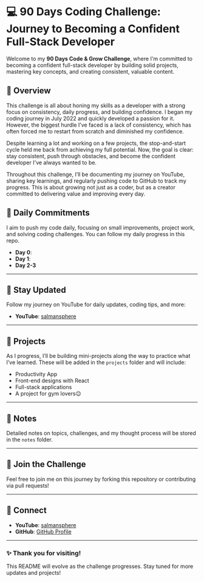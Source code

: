 # 💻 90 Days Coding Challenge: Journey to Becoming a Confident Full-Stack Developer

Welcome to my **90 Days Code & Grow Challenge**, where I'm committed to becoming a confident full-stack developer by building solid projects, mastering key concepts, and creating consistent, valuable content.

## 🌟 Overview

This challenge is all about honing my skills as a developer with a strong focus on consistency, daily progress, and building confidence. I began my coding journey in July 2022 and quickly developed a passion for it. However, the biggest hurdle I’ve faced is a lack of consistency, which has often forced me to restart from scratch and diminished my confidence.

Despite learning a lot and working on a few projects, the stop-and-start cycle held me back from achieving my full potential. Now, the goal is clear: stay consistent, push through obstacles, and become the confident developer I've always wanted to be.

Throughout this challenge, I’ll be documenting my journey on YouTube, sharing key learnings, and regularly pushing code to GitHub to track my progress. This is about growing not just as a coder, but as a creator committed to delivering value and improving every day.

## 📌 Daily Commitments

I aim to push my code daily, focusing on small improvements, project work, and solving coding challenges. You can follow my daily progress in this repo.

- **Day 0**:
- **Day 1**:
- **Day 2-3**

---

## 📱 Stay Updated

Follow my journey on YouTube for daily updates, coding tips, and more:

- **YouTube**: [salmansphere](https://www.youtube.com/@salmansphere)

---

## 🚧 Projects

As I progress, I’ll be building mini-projects along the way to practice what I’ve learned. These will be added in the `projects` folder and will include:

- Productivity App
- Front-end designs with React
- Full-stack applications
- A project for gym lovers😉

---

## 📖 Notes

Detailed notes on topics, challenges, and my thought process will be stored in the `notes` folder.

---

## 🤝 Join the Challenge

Feel free to join me on this journey by forking this repository or contributing via pull requests!

---

## 🔗 Connect

- **YouTube**: [salmansphere](https://www.youtube.com/@salmansphere)
- **GitHub**: [GitHub Profile](https://github.com/yourusername)

---

### ✨ Thank you for visiting!

This README will evolve as the challenge progresses. Stay tuned for more updates and projects!
